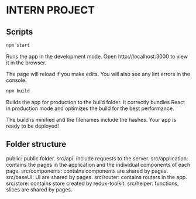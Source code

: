 # INTERN PROJECT

## Scripts

```sh
npm start
```

Runs the app in the development mode.
Open http://localhost:3000 to view it in the browser.

The page will reload if you make edits.
You will also see any lint errors in the console.

```sh
npm build
```

Builds the app for production to the build folder.
It correctly bundles React in production mode and optimizes the build for the best performance.

The build is minified and the filenames include the hashes.
Your app is ready to be deployed!

## Folder structure

public: public folder.
src/api: include requests to the server.
src/application: contains the pages in the application and the individual components of each page.
src/components: contains components are shared by pages.
src/baseUI: UI are shared by pages.
src/router: contains routers in the app.
src/store: contains store created by redux-toolkit.
src/helper: functions, slices are shared by pages.
